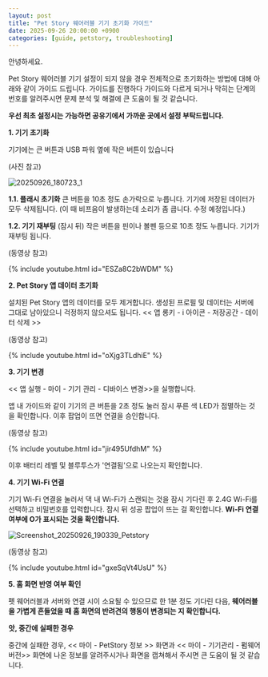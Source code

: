 ```yaml
---
layout: post
title: "Pet Story 웨어러블 기기 초기화 가이드"
date: 2025-09-26 20:00:00 +0900
categories: [guide, petstory, troubleshooting]
---
```


안녕하세요.

Pet Story 웨어러블 기기 설정이 되지 않을 경우 전체적으로 초기화하는 방법에 대해 아래와 같이 가이드 드립니다.
가이드를 진행하다 가이드와 다르게 되거나 막히는 단계의 번호를 알려주시면 문제 분석 및 해결에 큰 도움이 될 것 같습니다.

**우선 최초 설정시는 가능하면 공유기에서 가까운 곳에서 설정 부탁드립니다.**

**1. 기기 초기화**

기기에는 큰 버튼과 USB 파워 옆에 작은 버튼이 있습니다

(사진 참고)

![20250926_180723_1](https://github.com/user-attachments/assets/8774d4d8-ea7c-4999-b064-3d032c680114)

**1.1. 플래시 초기화**
큰 버튼을 10초 정도 손가락으로 누릅니다. 기기에 저장된 데이터가 모두 삭제됩니다. (이 때 비프음이 발생하는데 소리가 좀 큽니다. 수정 예정입니다.)

**1.2. 기기 재부팅**
(잠시 뒤) 작은 버튼을 핀이나 볼펜 등으로 10초 정도 누릅니다. 기기가 재부팅 됩니다.

(동영상 참고)

{% include youtube.html id="ESZa8C2bWDM" %}


**2. Pet Story 앱 데이터 초기화**

설치된 Pet Story 앱의 데이터를 모두 제거합니다. 생성된 프로필 및 데이터는 서버에 그대로 남아있으니 걱정하지 않으셔도 됩니다. << 앱 롱키 - i 아이콘 - 저장공간 - 데이터 삭제 >>

(동영상 참고)

{% include youtube.html id="oXjg3TLdhiE" %}

**3. 기기 변경**

<< 앱 실행 - 마이 - 기기 관리 - 디바이스 변경>>을 실행합니다.

앱 내 가이드와 같이 기기의 큰 버튼을 2초 정도 눌러 잠시 푸른 색 LED가 점멸하는 것을 확인합니다. 이후 팝업이 뜨면 연결을 승인합니다.

(동영상 참고)

{% include youtube.html id="jir495UfdhM" %}

이후 배터리 레벨 및 블루투스가 '연결됨'으로 나오는지 확인합니다.

**4. 기기 Wi-Fi 연결**

기기 Wi-Fi 연결을 눌러서 댁 내 Wi-Fi가 스캔되는 것을 잠시 기다린 후 2.4G Wi-Fi를 선택하고 비밀번호를 입력합니다. 잠시 뒤 성공 팝업이 뜨는 걸 확인합니다. **Wi-Fi 연결 여부에 O가 표시되는 것을 확인합니다.**

![Screenshot_20250926_190339_Petstory](https://github.com/user-attachments/assets/dc08177d-00bb-4815-94db-c0a5c54c8162)

(동영상 참고)

{% include youtube.html id="gxeSqVt4UsU" %}

**5. 홈 화면 반영 여부 확인**

펫 웨어러블과 서버와 연결 시이 소요될 수 있으므로 한 1분 정도 기다린 다음, **웨어러블을 가볍게 흔들었을 때 홈 화면의 반려견의 행동이 변경되는 지 확인합니다.**

**앗, 중간에 실패한 경우**

중간에 실패한 경우, << 마이 - PetStory 정보 >> 화면과 << 마이 - 기기관리 - 펌웨어 버전>> 화면에 나온 정보를 알려주시거나 화면을 캡쳐해서 주시면 큰 도움이 될 것 같습니다.
